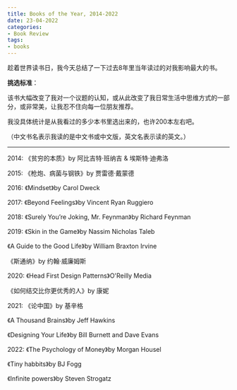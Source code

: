 ```yaml
---
title: Books of the Year, 2014-2022
date: 23-04-2022
categories: 
- Book Review
tags:
- books
---
```


趁着世界读书日，我今天总结了一下过去8年里当年读过的对我影响最大的书。



**挑选标准**：

该书大幅改变了我对一个议题的认知，或从此改变了我日常生活中思维方式的一部分，或非常美，让我忍不住向每一位朋友推荐。



我没具体统计是从我看过的多少本书里选出来的，也许200本左右吧。



（中文书名表示我读的是中文书或中文版，英文名表示读的英文。）

----

2014: 《贫穷的本质》by 阿比吉特·班纳吉 & 埃斯特·迪弗洛



2015: 《枪炮、病菌与钢铁》by 贾雷德·戴蒙德



2016: 《Mindset》by Carol Dweck



2017: 《Beyond Feelings》by Vincent Ryan Ruggiero



2018: 《Surely You’re Joking, Mr. Feynman》by Richard Feynman



2019: 《Skin in the Game》by Nassim Nicholas Taleb

《A Guide to the Good Life》by William Braxton Irvine

《斯通纳》by 约翰·威廉姆斯



2020: 《Head First Design Patterns》O'Reilly Media

《如何结交比你更优秀的人》by 康妮



2021: 《论中国》by 基辛格

《A Thousand Brains》by Jeff Hawkins

《Designing Your Life》by Bill Burnett and Dave Evans



2022: 《The Psychology of Money》by Morgan Housel

《Tiny habbits》by BJ Fogg

《Infinite powers》by Steven Strogatz